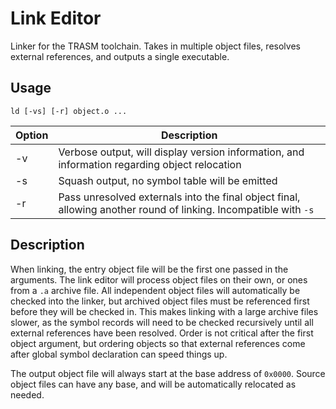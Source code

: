 # Link Editor
Linker for the TRASM toolchain. Takes in multiple object files, resolves external references, and outputs a single executable.

## Usage
```
ld [-vs] [-r] object.o ...
```
| Option | Description |
| ------ | ----------- |
| -v     | Verbose output, will display version information, and information regarding object relocation |
| -s     | Squash output, no symbol table will be emitted |
| -r     | Pass unresolved externals into the final object final, allowing another round of linking. Incompatible with `-s` |

## Description
When linking, the entry object file will be the first one passed in the arguments. The link editor will process object files on their own, or ones from a `.a` archive file. All independent object files will automatically be checked into the linker, but archived object files must be referenced first before they will be checked in. This makes linking with a large archive files slower, as the symbol records will need to be checked recursively until all external references have been resolved. Order is not critical after the first object argument, but ordering objects so that external references come after global symbol declaration can speed things up.

The output object file will always start at the base address of `0x0000`. Source object files can have any base, and will be automatically relocated as needed.

